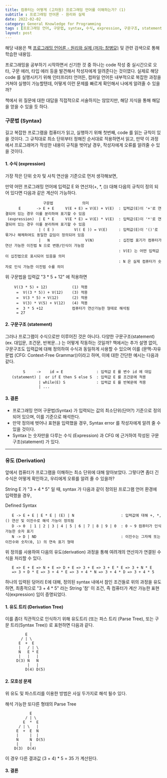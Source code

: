 ```yaml
---
title: 컴퓨터는 어떻게 (고차원) 프로그래밍 언어를 이해하는가? (1)
subtitle : 프로그래밍 언어론 - 원리와 실제
date: 2022-02-02
category: General Knowledge for Programming
tags : [프로그래밍 언어, 구문법, syntax, 수식, expression, 구문구조, statement, 문맥-자유 문법, CFG, Context Free Grammar]
layout: post
---
```


해당 내용은 책 [프로그래밍 언어론 - 원리와 실제 (저자: 창병모)](http://www.kyobobook.co.kr/product/detailViewKor.laf?mallGb=KOR&ejkGb=KOR&barcode=9791185578729) 및 관련 검색으로 통해 학습한 내용임.


프로그래밍을 공부하기 시작하면서 신기한 것 중 하나는 code 작성 중 실시간으로 오타, 구문 에러, 타입 에러 등을 발견해서 작성자에게 알려준다는 것이였다. 실제로 해당 code 를 실행시키기 위해 인터프리터 언어든, 컴파일 언어든 내부적으로 복잡한 과정을 거쳐야 실행이 가능할텐데, 어떻게 이런 문제를 빠르게 확인해서 나에게 알려줄 수 있을까?

책에서 위 질문에 대한 대답을 직접적으로 서술하지는 않았지만, 해당 지식을 통해 해답을 얻을 수 있을 듯 하다.


### 구문법 (Syntax)

길고 복잡한 프로그램을 컴퓨터가 읽고, 실행하기 위해 첫번째, code 를 읽는 규칙이 있을 것이다. 그 규칙대로 최소 단위부터 정해진 순서대로 적용하면서 읽고, 만약 이 과정에서 프로그래머가 작성한 내용이 규칙을 벗어날 경우, 작성자에게 오류를 알려줄 수 있을 것이다.

#### 1. 수식 (expression)

  가장 작은 단위 숫자 및 사칙 연산을 기준으로 먼저 생각해보면,

  만약 어떤 프로그래밍 언어에 입력값 E 와 연산자(+, *, ()) 대해 다음의 규칙이 정의 되어 있다면 다음과 같은 계산이 가능하다.


                     구문법             의미                      
          E       -> E + E     V(E + E) = V(E) + V(E)  : 입력값(E)이 '+'로 연결되어 있는 경우 이를 분리하여 표기할 수 있음  
     (expression)  | E * E     V(E * E) = V(E) * V(E)  : 입력값(E)이 '*'로 연결되어 있는 경우 이를 분리하여 표기할 수 있음
                   | ( E )         V(( E )) = V(E)     : 입력값(E)이 '()'로 묶거나 해체하여도 동일한 값임이 정의되어 있음
                   |   N                V(N)           : 십진법 표기가 컴퓨터가 연산 가능한 이진법 N 으로 변환/인식이 가능함
                                                       : V(E) 는 어떤 입력값이 십진법으로 표시되어 있음을 의미
                                                       : N 은 실제 컴퓨터가 숫자로 인식 가능한 이진법 수를 의미

  위 구문법을 입력값 "3 * 5 + 12" 에 적용하면

        V((3 * 5) + 12)           (1) 적용                        
         =  V((3 * 5)) + V(12)    (3) 적용                       
         =  V(3 * 5) + V(12)      (2) 적용                       
         =  V(3) * V(5) + V(12)   (4) 적용                       
         =  3 * 5 +12             컴퓨터가 연산가능한 형태로 해석됨
         = 27                                                    

#### 2. 구문구조 (statement)

그러나 프로그램이 수식으로만 이루어진 것은 아니다.
다양한 구문구조(statement) (ex. 대입문, 조건문, 반복문...) 는 어떻게 작동하는 것일까?
책에서는 추가 설명 없이, 구문구조도 입력값에 대해 정의하여 수식과 동일하게 사용할 수 있으며 이를 (문맥-자유 문법 (CFG: Context-Free Grammar))이라고 하며, 이에 대한 간단한 예시는 다음과 같다.

            S     ->    id = E               : 입력값 E 를 변수 id 에 대입    
       (statement) |  or if E then S else S  : 입력값 E 를 조건문에 적용     
                   | while(E) S              : 입력값 E 를 반복문에 적용      
                   | ...                                              

#### 3. 결론
 * 프로그래밍 언어 구문법(Syntax) 가 입력되는 값의 최소단위(단어?) 기준으로 정의되어 있으며, 이를 기준으로 해석한다.
 * 만약 정의에 벗어나 표현을 입력했을 경우, Syntax error 를 작성자에게 알려 줄 수 있을 것이다.
 * Syntax 는 숫자만을 다루는 수식 (Expression) 과 CFG 에 근거하여 작성된 구문구조(statement) 가 있다.

------------------------------------------------------------------------------
### 유도 (Derivation)

 앞에서 컴퓨터가 프로그램을 이해하는 최소 단위에 대해 알아보았다. 그렇다면 좀더 긴 수식은 어떻게 확인하고, 우리에게 오류를 알려 줄 수 있을까?

 String E 가 "3 + 4 * 5" 일 때, syntax 가 다음과 같이 정의된 프로그램 언어 환경에 입력했을 경우,

  Defined Syntax

       E -> E + E | E * E | (E) | N                     : 입력값에 대해 +, *, () 연산 및 이진수로 해석 가능이 정의됨
       D -> 0  | 1 | 2 | 3 | 4 | 5 | 6 | 7 | 8 | 9 | 0  : 0 ~ 9 컴퓨터가 인식 가능한 숫자 표기
       N -> D | ND                                      : 이진수는 그자체 또는 이진수와 숫자(0, 1) 의 연속 표기 형태

 위 정의를 사용하여 다음의 유도(derivation) 과정을 통해 여려개의 연산자가 연결된 수식을 처리할 수 있다.

       E => E + E => N + E => D + E => 3 + E => 3 + E * E => 3 + N * E  
       => 3 + D * E => 3 + 4 * E => 3 + 4 * N => 3 + 4 * D => 3 + 4 * 5

 하나의 입력된 덩어리 E에 대해, 정의된 syntax 내에서 참인 조건들로 위의 과정을 유도하면, 최종적으로 "3 + 4 * 5" 라는 String '참' 이 조건, 즉 컴퓨터가 계산 가능한 표현식(expression) 임이 증명되었다.


 #### 1. 유도 트리 (Derivation Tree)
 이를 좀더 직관적으로 인식하기 위해 유도트리 (또는 파스 트리 (Parse Tree), 또는 구문 트리(Syntax Tree)) 로 표현하면 다음과 같다.

             E
           / | \   
          E  +  E
          |   / | \
          N   E * E
          |   |   |
         D(3) N   N
              |   |
             D(4) D(5)


 #### 2. 모호성 문제
 위 유도 및 파스트리를 이용한 방범은 사실 두가지로 해석 될수 있다.

 해석 가능한 또다른 형태의 Parse Tree

               E
             / | \   
            E  *  E
          / | \   |
         E  +  E  N
         |     |  |
         N     N  D(5)
         |     |
        D(3)  D(4)

 이 경우 다른 결과값 (3 + 4) * 5 = 35 가 계산된다.

 #### 3. 결론
